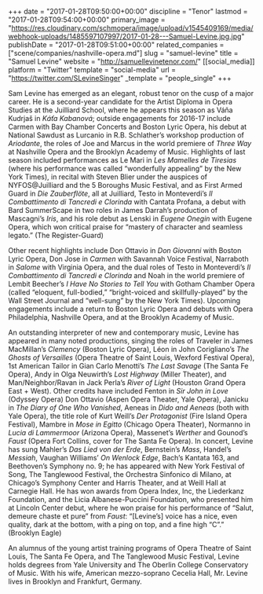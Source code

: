 +++
date = "2017-01-28T09:50:00+00:00"
discipline = "Tenor"
lastmod = "2017-01-28T09:54:00+00:00"
primary_image = "https://res.cloudinary.com/schmopera/image/upload/v1545409169/media/webhook-uploads/1485597107997/2017-01-28---Samuel-Levine.jpg.jpg"
publishDate = "2017-01-28T09:51:00+00:00"
related_companies = ["scene/companies/nashville-opera.md"]
slug = "samuel-levine"
title = "Samuel Levine"
website = "http://samuellevinetenor.com/"
[[social_media]]
platform = "Twitter"
template = "social-media"
url = "https://twitter.com/SLevineSinger"
_template = "people_single"
+++

Sam Levine has emerged as an elegant, robust tenor on the cusp of a major career. He is a second-year candidate for the Artist Diploma in Opera Studies at the Juilliard School, where he appears this season as Váňa Kudrjaš in *Káťa Kabanová*; outside engagements for 2016-17 include Carmen with Bay Chamber Concerts and Boston Lyric Opera, his debut at National Sawdust as Lurcanio in R.B. Schlather’s workshop production of *Ariodante*, the roles of Joe and Marcus in the world premiere of *Three Way* at Nashville Opera and the Brooklyn Academy of Music. Highlights of last season included performances as Le Mari in *Les Mamelles de Tiresias* (where his performance was called “wonderfully appealing” by the New York Times), in recital with Steven Blier under the auspices of NYFOS@Juilliard and the 5 Boroughs Music Festival, and as First Armed Guard in *Die Zauberflöte*, all at Juilliard, Testo  in Monteverdi’s *Il Combattimento di Tancredi e Clorinda* with Cantata Profana, a debut with Bard SummerScape in two roles in James Darrah’s production of Mascagni’s *Iris*, and his role debut as Lenski in *Eugene Onegin* with Eugene Opera, which won critical praise for “mastery of character and seamless legato.” (The Register-Guard)

Other recent highlights include Don Ottavio in *Don Giovanni* with Boston Lyric Opera, Don Jose in *Carmen* with Savannah Voice Festival, Narraboth in *Salome* with Virginia Opera, and the dual roles of Testo in Monteverdi’s *Il Combattimento di Tancredi e Clorinda* and Noah in the world premiere of Lembit Beecher’s *I Have No Stories to Tell You* with Gotham Chamber Opera (called “eloquent, full-bodied,” “bright-voiced and skillfully-played” by the Wall Street Journal and “well-sung” by the New York Times). Upcoming engagements include a return to Boston Lyric Opera and debuts with Opera Philadelphia, Nashville Opera, and at the Brooklyn Academy of Music.

An outstanding interpreter of new and contemporary music, Levine has appeared in many noted productions, singing the roles of Traveler in James MacMillan’s *Clemency* (Boston Lyric Opera), Léon in John Corigliano’s *The Ghosts of Versailles* (Opera Theatre of Saint Louis, Wexford Festival Opera), 1st American Tailor in Gian Carlo Menotti’s *The Last Savage* (The Santa Fe Opera), Andy in Olga Neuwirth’s *Lost Highway* (Miller Theater), and Man/Neighbor/Ravan in Jack Perla’s *River of Light* (Houston Grand Opera East + West). Other credits have included Fenton in *Sir John in Love* (Odyssey Opera) Don Ottavio (Aspen Opera Theater, Yale Opera), Janicku in *The Diary of One Who Vanished*, Aeneas in *Dido and Aeneas* (both with Yale Opera), the title role of Kurt Weill’s *Der Protagonist* (Fire Island Opera Festival), Mambre in *Mose in Egitto* (Chicago Opera Theater), Normanno in *Lucia di Lammermoor* (Arizona Opera), Massenet’s *Werther* and Gounod’s *Faust* (Opera Fort Collins, cover for The Santa Fe Opera). In concert, Levine has sung Mahler’s *Das Lied von der Erde*, Bernstein’s *Mass*, Handel’s *Messiah*, Vaughan Williams’ *On Wenlock Edge*, Bach’s Kantata 163, and Beethoven’s Symphony no. 9; he has appeared with New York Festival of Song, The Tanglewood Festival, the Orchestra Sinfonico di Milano, at Chicago’s Symphony Center and Harris Theater, and at Weill Hall at Carnegie Hall. He has won awards from Opera Index, Inc, the Liederkanz Foundation, and the Licia Albanese-Puccini Foundation, who presented him at Lincoln Center debut, where he won praise for his performance of “Salut, demeure chaste et pure” from *Faust*: “[Levine’s] voice has a nice, even quality, dark at the bottom, with a ping on top, and a fine high “C”.” (Brooklyn Eagle)

An alumnus of the young artist training programs of Opera Theatre of Saint Louis, The Santa Fe Opera, and The Tanglewood Music Festival, Levine holds degrees from Yale University and The Oberlin College Conservatory of Music. With his wife, American mezzo-soprano Cecelia Hall, Mr. Levine lives in Brooklyn and Frankfurt, Germany.
